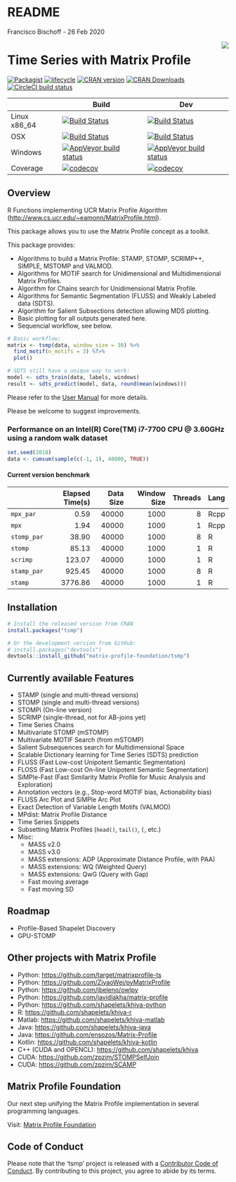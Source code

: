 README
================
Francisco Bischoff
\- 26 Feb 2020

<!-- README.md is generated from README.Rmd. Please edit that file -->

<img src="man/figures/logo.png" align="right" style="float:right;" />

# Time Series with Matrix Profile

<!-- badges: start -->
[![Packagist](https://img.shields.io/badge/license-GPL--3-brightgreen.svg)](https://choosealicense.com/licenses/gpl-3.0/)
[![lifecycle](https://img.shields.io/badge/lifecycle-stable-brightgreen.svg)](https://www.tidyverse.org/lifecycle/#stable)
[![CRAN
version](http://www.r-pkg.org/badges/version/tsmp)](https://cran.r-project.org/package=tsmp)
[![CRAN
Downloads](https://cranlogs.r-pkg.org/badges/tsmp)](https://cran.r-project.org/package=tsmp)
[![CircleCI build
status](https://circleci.com/gh/matrix-profile-foundation/tsmp.svg?style=svg)](https://circleci.com/gh/matrix-profile-foundation/tsmp)
<!-- badges: end -->

|               | Build                                                                                                                                                                             | Dev                                                                                                                                                                                 |
| ------------- | --------------------------------------------------------------------------------------------------------------------------------------------------------------------------------- | ----------------------------------------------------------------------------------------------------------------------------------------------------------------------------------- |
| Linux x86\_64 | [![Build Status](https://travis-ci.com/matrix-profile-foundation/tsmp.svg?branch=master)](https://travis-ci.com/matrix-profile-foundation/tsmp)                                   | [![Build Status](https://travis-ci.com/matrix-profile-foundation/tsmp.svg?branch=develop)](https://travis-ci.com/matrix-profile-foundation/tsmp)                                    |
| OSX           | [![Build Status](https://travis-ci.com/matrix-profile-foundation/tsmp.svg?branch=master)](https://travis-ci.com/matrix-profile-foundation/tsmp)                                   | [![Build Status](https://travis-ci.com/matrix-profile-foundation/tsmp.svg?branch=develop)](https://travis-ci.com/matrix-profile-foundation/tsmp)                                    |
| Windows       | [![AppVeyor build status](https://ci.appveyor.com/api/projects/status/byfyqncr60ten98g/branch/master?svg=true)](https://ci.appveyor.com/project/franzbischoff/tsmp/branch/master) | [![AppVeyor build status](https://ci.appveyor.com/api/projects/status/byfyqncr60ten98g/branch/develop?svg=true)](https://ci.appveyor.com/project/franzbischoff/tsmp/branch/develop) |
| Coverage      | [![codecov](https://codecov.io/gh/matrix-profile-foundation/tsmp/branch/master/graph/badge.svg)](https://codecov.io/gh/matrix-profile-foundation/tsmp)                            | [![codecov](https://codecov.io/gh/matrix-profile-foundation/tsmp/branch/develop/graph/badge.svg)](https://codecov.io/gh/matrix-profile-foundation/tsmp)                             |

## Overview

R Functions implementing UCR Matrix Profile Algorithm
(<http://www.cs.ucr.edu/~eamonn/MatrixProfile.html>).

This package allows you to use the Matrix Profile concept as a toolkit.

This package provides:

  - Algorithms to build a Matrix Profile: STAMP, STOMP, SCRIMP++,
    SIMPLE, MSTOMP and VALMOD.
  - Algorithms for MOTIF search for Unidimensional and Multidimensional
    Matrix Profiles.
  - Algorithm for Chains search for Unidimensional Matrix Profile.
  - Algorithms for Semantic Segmentation (FLUSS) and Weakly Labeled data
    (SDTS).
  - Algorithm for Salient Subsections detection allowing MDS plotting.
  - Basic plotting for all outputs generated here.
  - Sequencial workflow, see below.

<!-- end list -->

``` r
# Basic workflow:
matrix <- tsmp(data, window_size = 30) %>%
  find_motif(n_motifs = 3) %T>%
  plot()

# SDTS still have a unique way to work:
model <- sdts_train(data, labels, windows)
result <- sdts_predict(model, data, round(mean(windows)))
```

Please refer to the [User
Manual](https://matrix-profile-foundation.github.io/tsmp/reference/) for
more details.

Please be welcome to suggest improvements.

### Performance on an Intel(R) Core(TM) i7-7700 CPU @ 3.60GHz using a random walk dataset

``` r
set.seed(2018)
data <- cumsum(sample(c(-1, 1), 40000, TRUE))
```

#### Current version benchmark

|             | Elapsed Time(s) | Data Size | Window Size | Threads | Lang |
| ----------- | --------------: | --------: | ----------: | ------: | :--- |
| `mpx_par`   |            0.59 |     40000 |        1000 |       8 | Rcpp |
| `mpx`       |            1.94 |     40000 |        1000 |       1 | Rcpp |
| `stomp_par` |           38.90 |     40000 |        1000 |       8 | R    |
| `stomp`     |           85.13 |     40000 |        1000 |       1 | R    |
| `scrimp`    |          123.07 |     40000 |        1000 |       1 | R    |
| `stamp_par` |          925.45 |     40000 |        1000 |       8 | R    |
| `stamp`     |         3776.86 |     40000 |        1000 |       1 | R    |

## Installation

``` r
# Install the released version from CRAN
install.packages("tsmp")

# Or the development version from GitHub:
# install.packages("devtools")
devtools::install_github("matrix-profile-foundation/tsmp")
```

## Currently available Features

  - STAMP (single and multi-thread versions)
  - STOMP (single and multi-thread versions)
  - STOMPi (On-line version)
  - SCRIMP (single-thread, not for AB-joins yet)
  - Time Series Chains
  - Multivariate STOMP (mSTOMP)
  - Multivariate MOTIF Search (from mSTOMP)
  - Salient Subsequences search for Multidimensional Space
  - Scalable Dictionary learning for Time Series (SDTS) prediction
  - FLUSS (Fast Low-cost Unipotent Semantic Segmentation)
  - FLOSS (Fast Low-cost On-line Unipotent Semantic Segmentation)
  - SiMPle-Fast (Fast Similarity Matrix Profile for Music Analysis and
    Exploration)
  - Annotation vectors (e.g., Stop-word MOTIF bias, Actionability bias)
  - FLUSS Arc Plot and SiMPle Arc Plot
  - Exact Detection of Variable Length Motifs (VALMOD)
  - MPdist: Matrix Profile Distance
  - Time Series Snippets
  - Subsetting Matrix Profiles (`head()`, `tail()`, `[`, etc.)
  - Misc:
      - MASS v2.0
      - MASS v3.0
      - MASS extensions: ADP (Approximate Distance Profile, with PAA)
      - MASS extensions: WQ (Weighted Query)
      - MASS extensions: QwG (Query with Gap)
      - Fast moving average
      - Fast moving SD

## Roadmap

  - Profile-Based Shapelet Discovery
  - GPU-STOMP

## Other projects with Matrix Profile

  - Python: <https://github.com/target/matrixprofile-ts>
  - Python: <https://github.com/ZiyaoWei/pyMatrixProfile>
  - Python: <https://github.com/jbeleno/owlpy>
  - Python: <https://github.com/javidlakha/matrix-profile>
  - Python: <https://github.com/shapelets/khiva-python>
  - R: <https://github.com/shapelets/khiva-r>
  - Matlab: <https://github.com/shapelets/khiva-matlab>
  - Java: <https://github.com/shapelets/khiva-java>
  - Java: <https://github.com/ensozos/Matrix-Profile>
  - Kotlin: <https://github.com/shapelets/khiva-kotlin>
  - C++ (CUDA and OPENCL): <https://github.com/shapelets/khiva>
  - CUDA: <https://github.com/zpzim/STOMPSelfJoin>
  - CUDA: <https://github.com/zpzim/SCAMP>

## Matrix Profile Foundation

Our next step unifying the Matrix Profile implementation in several
programming languages.

Visit: [Matrix Profile Foundation](https://matrixprofile.org)

## Code of Conduct

Please note that the ‘tsmp’ project is released with a [Contributor Code
of Conduct](.github/CODE_OF_CONDUCT.md). By contributing to this
project, you agree to abide by its terms.
